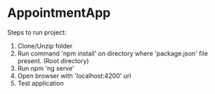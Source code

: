 # AppointmentApp
Steps to run project:

1) Clone/Unzip folder
2) Run command 'npm install' on directory where 'package.json' file present. (Root directory)
3) Run npm 'ng serve'
4) Open browser with 'localhost:4200' url
5) Test application